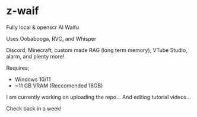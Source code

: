 # z-waif
Fully local &amp; openscr AI Waifu

Uses Oobabooga, RVC, and Whisper

Discord, Minecraft, custom made RAG (long term memory), VTube Studio, alarm, and plenty more!


Requires;
- Windows 10/11
- ~11 GB VRAM (Reccomended 16GB)


I am currently working on uploading the repo... 
And editing tutorial videos...

Check back in a week!
